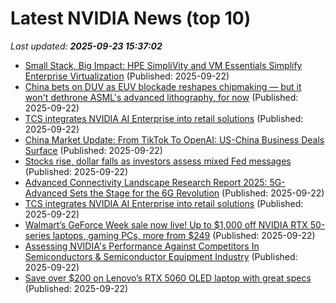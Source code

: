 # Latest NVIDIA News (top 10)
_Last updated: **2025-09-23 15:37:02**_

- [Small Stack, Big Impact: HPE SimpliVity and VM Essentials Simplify Enterprise Virtualization](https://www.storagereview.com/review/small-stack-big-impact-hpe-simplivity-and-vm-essentials-simplify-enterprise-virtualization) (Published: 2025-09-22)
- [China bets on DUV as EUV blockade reshapes chipmaking — but it won't dethrone ASML's advanced lithography, for now](https://www.tomshardware.com/tech-industry/semiconductors/china-bets-on-duv-as-euv-blockade-reshapes-chipmaking) (Published: 2025-09-22)
- [TCS integrates NVIDIA AI Enterprise into retail solutions](https://biztoc.com/x/6c576453183115a2) (Published: 2025-09-22)
- [China Market Update: From TikTok To OpenAI: US-China Business Deals Surface](https://www.forbes.com/sites/brendanahern/2025/09/22/china-market-update-from-tiktok-to-openai-us-china-business-deals-surface/) (Published: 2025-09-22)
- [Stocks rise, dollar falls as investors assess mixed Fed messages](https://www.channelnewsasia.com/business/stocks-rise-dollar-falls-investors-assess-mixed-fed-messages-5361061) (Published: 2025-09-22)
- [Advanced Connectivity Landscape Research Report 2025: 5G-Advanced Sets the Stage for the 6G Revolution](https://www.globenewswire.com/news-release/2025/09/22/3154106/28124/en/Advanced-Connectivity-Landscape-Research-Report-2025-5G-Advanced-Sets-the-Stage-for-the-6G-Revolution.html) (Published: 2025-09-22)
- [TCS integrates NVIDIA AI Enterprise into retail solutions](https://consent.yahoo.com/v2/collectConsent?sessionId=1_cc-session_c3907334-9978-4153-9b47-9de0a2c6a300) (Published: 2025-09-22)
- [Walmart’s GeForce Week sale now live! Up to $1,000 off NVIDIA RTX 50-series laptops, gaming PCs, more from $249](http://9to5toys.com/2025/09/22/walmart-geforce-week-sale-now-live-up-to-1000-off/) (Published: 2025-09-22)
- [Assessing NVIDIA's Performance Against Competitors In Semiconductors & Semiconductor Equipment Industry](https://biztoc.com/x/73c5c12934648676) (Published: 2025-09-22)
- [Save over $200 on Lenovo’s RTX 5060 OLED laptop with great specs](https://www.pcworld.com/article/2916707/save-over-200-on-lenovos-rtx-5060-oled-laptop-with-great-specs.html) (Published: 2025-09-22)

